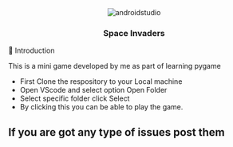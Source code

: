 <div align="center">


  <div>
    <img src="https://img.shields.io/badge/-Python-black?style=for-the-badge&logoColor=ffde57&logo=python&color=4584b6" alt="androidstudio" />
  </div>

  <h3 align="center">Space Invaders</h3>


</div>
🤖 Introduction

This is a mini game developed by me as part of learning pygame

<ul>
  <li> First Clone the respository to your Local machine</li>
  <li> Open VScode and select option Open Folder</li>
  <li> Select specific folder click Select</li>
  <li> By clicking this you can be able to play the game. </li>
</ul>



## If you are got any type of issues post them

